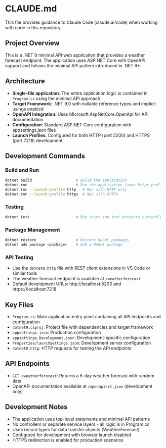 # CLAUDE.md

This file provides guidance to Claude Code (claude.ai/code) when working with code in this repository.

## Project Overview

This is a .NET 9 minimal API web application that provides a weather forecast endpoint. The application uses ASP.NET Core with OpenAPI support and follows the minimal API pattern introduced in .NET 6+.

## Architecture

- **Single-file application**: The entire application logic is contained in `Program.cs` using the minimal API approach
- **Target Framework**: .NET 9.0 with nullable reference types and implicit usings enabled
- **OpenAPI Integration**: Uses Microsoft.AspNetCore.OpenApi for API documentation
- **Configuration**: Standard ASP.NET Core configuration with appsettings.json files
- **Launch Profiles**: Configured for both HTTP (port 5200) and HTTPS (port 7218) development

## Development Commands

### Build and Run
```bash
dotnet build                    # Build the application
dotnet run                      # Run the application (uses https profile by default)
dotnet run --launch-profile http   # Run with HTTP only
dotnet run --launch-profile https  # Run with HTTPS
```

### Testing
```bash
dotnet test                     # Run tests (no test projects currently exist)
```

### Package Management
```bash
dotnet restore                  # Restore NuGet packages
dotnet add package <package>    # Add a NuGet package
```

### API Testing
- Use the `dotnet9.http` file with REST client extensions in VS Code or similar tools
- The weather forecast endpoint is available at `/weatherforecast`
- Default development URLs: http://localhost:5200 and https://localhost:7218

## Key Files

- `Program.cs`: Main application entry point containing all API endpoints and configuration
- `dotnet9.csproj`: Project file with dependencies and target framework
- `appsettings.json`: Production configuration
- `appsettings.Development.json`: Development-specific configuration  
- `Properties/launchSettings.json`: Development server configuration
- `dotnet9.http`: HTTP requests for testing the API endpoints

## API Endpoints

- `GET /weatherforecast`: Returns a 5-day weather forecast with random data
- OpenAPI documentation available at `/openapi/v1.json` (development only)

## Development Notes

- The application uses top-level statements and minimal API patterns
- No controllers or separate service layers - all logic is in Program.cs
- Uses record types for data transfer objects (WeatherForecast)
- Configured for development with browser launch disabled
- HTTPS redirection is enabled for production scenarios